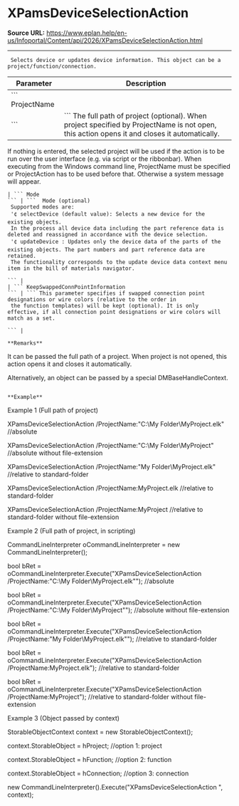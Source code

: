 # XPamsDeviceSelectionAction

**Source URL:** https://www.eplan.help/en-us/Infoportal/Content/api/2026/XPamsDeviceSelectionAction.html

---

```
 Selects device or updates device information. This object can be a project/function/connection.

```

| Parameter | Description |
| --- | --- |
| ``` ProjectName
 ``` | ``` The full path of project (optional). When project specified by ProjectName is not open, this action opens it and closes it automatically.
  If nothing is entered, the selected project will be used if the action is to be run over the user interface (e.g. via script or the ribbonbar).
  When executing from the Windows command line, ProjectName must be specified or ProjectAction has to be used before that. Otherwise a system message will appear.
  
 ``` |
| ``` Mode
 ``` | ```  Mode (optional)
  Supported modes are:
  '¢ selectDevice (default value): Selects a new device for the existing objects.
  In the process all device data including the part reference data is deleted and reassigned in accordance with the device selection.
  '¢ updateDevice : Updates only the device data of the parts of the existing objects. The part numbers and part reference data are retained.
  The functionality corresponds to the update device data context menu item in the bill of materials navigator.
  
 ``` |
| ``` KeepSwappedConnPointInformation
 ``` | ``` This parameter specifies if swapped connection point designations or wire colors (relative to the order in
  the function templates) will be kept (optional). It is only effective, if all connection point designations or wire colors will match as a set.
  
 ``` |

**Remarks**

```
 It can be passed the full path of a project. When project is not opened, this action opens it and closes it automatically.

 Alternatively, an object can be passed by a special DMBaseHandleContext.

```

**Example**

```
 Example 1 (Full path of project)

 XPamsDeviceSelectionAction /ProjectName:"C:\\My Folder\\MyProject.elk" //absolute

 XPamsDeviceSelectionAction /ProjectName:"C:\\My Folder\\MyProject"             //absolute without file-extension

 XPamsDeviceSelectionAction /ProjectName:"My Folder\\MyProject.elk"             //relative to standard-folder

 XPamsDeviceSelectionAction /ProjectName:MyProject.elk                                  //relative to standard-folder

 XPamsDeviceSelectionAction /ProjectName:MyProject                                              //relative to standard-folder without file-extension

 Example 2 (Full path of project, in scripting)

 CommandLineInterpreter oCommandLineInterpreter = new CommandLineInterpreter();

 bool bRet = oCommandLineInterpreter.Execute("XPamsDeviceSelectionAction /ProjectName:\"C:\\My Folder\\MyProject.elk\"");       //absolute

 bool bRet = oCommandLineInterpreter.Execute("XPamsDeviceSelectionAction /ProjectName:\"C:\\My Folder\\MyProject\"");           //absolute without file-extension

 bool bRet = oCommandLineInterpreter.Execute("XPamsDeviceSelectionAction /ProjectName:\"My Folder\\MyProject.elk\"");           //relative to standard-folder

 bool bRet = oCommandLineInterpreter.Execute("XPamsDeviceSelectionAction /ProjectName:MyProject.elk");                                  //relative to standard-folder

 bool bRet = oCommandLineInterpreter.Execute("XPamsDeviceSelectionAction /ProjectName:MyProject");                                              //relative to standard-folder without file-extension

 Example 3 (Object passed by context)

 StorableObjectContext context = new StorableObjectContext();

 context.StorableObject = hProject;                             //option 1: project

 context.StorableObject = hFunction;                            //option 2: function

 context.StorableObject = hConnection;                  //option 3: connection

 new CommandLineInterpreter().Execute("XPamsDeviceSelectionAction ", context);

```